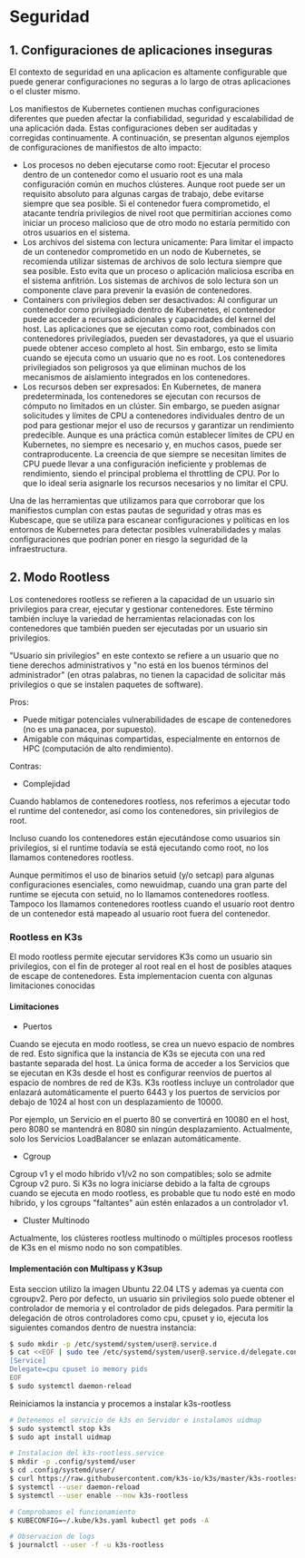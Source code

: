 # Seguridad

## 1. Configuraciones de aplicaciones inseguras

El contexto de seguridad en una aplicacion es altamente configurable que puede generar configuraciones no seguras a lo largo de otras aplicaciones o el cluster mismo.

Los manifiestos de Kubernetes contienen muchas configuraciones diferentes que pueden afectar la confiabilidad, seguridad y escalabilidad de una aplicación dada. Estas configuraciones deben ser auditadas y corregidas continuamente. A continuación, se presentan algunos ejemplos de configuraciones de manifiestos de alto impacto:

- Los procesos no deben ejecutarse como root: Ejecutar el proceso dentro de un contenedor como el usuario root es una mala configuración común en muchos clústeres. Aunque root puede ser un requisito absoluto para algunas cargas de trabajo, debe evitarse siempre que sea posible. Si el contenedor fuera comprometido, el atacante tendría privilegios de nivel root que permitirían acciones como iniciar un proceso malicioso que de otro modo no estaría permitido con otros usuarios en el sistema.
- Los archivos del sistema con lectura unicamente: Para limitar el impacto de un contenedor comprometido en un nodo de Kubernetes, se recomienda utilizar sistemas de archivos de solo lectura siempre que sea posible. Esto evita que un proceso o aplicación maliciosa escriba en el sistema anfitrión. Los sistemas de archivos de solo lectura son un componente clave para prevenir la evasión de contenedores.
- Containers con privilegios deben ser desactivados: Al configurar un contenedor como privilegiado dentro de Kubernetes, el contenedor puede acceder a recursos adicionales y capacidades del kernel del host. Las aplicaciones que se ejecutan como root, combinados con contenedores privilegiados, pueden ser devastadores, ya que el usuario puede obtener acceso completo al host. Sin embargo, esto se limita cuando se ejecuta como un usuario que no es root. Los contenedores privilegiados son peligrosos ya que eliminan muchos de los mecanismos de aislamiento integrados en los contenedores.
- Los recursos deben ser expresados: En Kubernetes, de manera predeterminada, los contenedores se ejecutan con recursos de cómputo no limitados en un clúster. Sin embargo, se pueden asignar solicitudes y límites de CPU a contenedores individuales dentro de un pod para gestionar mejor el uso de recursos y garantizar un rendimiento predecible. Aunque es una práctica común establecer límites de CPU en Kubernetes, no siempre es necesario y, en muchos casos, puede ser contraproducente. La creencia de que siempre se necesitan límites de CPU puede llevar a una  configuración ineficiente y problemas de rendimiento, siendo el  principal problema el throttling de CPU. Por lo que lo ideal seria asignarle los recursos necesarios y no limitar el CPU.

Una de las herramientas que utilizamos para que corroborar que los manifiestos cumplan con estas pautas de seguridad y otras mas es Kubescape, que se utiliza para escanear configuraciones y políticas en los entornos de Kubernetes para detectar posibles vulnerabilidades y malas configuraciones que podrían poner en riesgo la seguridad de la infraestructura.

## 2. Modo Rootless

Los contenedores rootless se refieren a la capacidad de un usuario sin privilegios para crear, ejecutar y gestionar contenedores. Este término también incluye la variedad de herramientas relacionadas con los contenedores que también pueden ser ejecutadas por un usuario sin privilegios.

"Usuario sin privilegios" en este contexto se refiere a un usuario que no tiene derechos administrativos y "no está en los buenos términos del administrador" (en otras palabras, no tienen la capacidad de solicitar más privilegios o que se instalen paquetes de software).

Pros:

- Puede mitigar potenciales vulnerabilidades de escape de contenedores (no es una panacea, por supuesto).
- Amigable con máquinas compartidas, especialmente en entornos de HPC (computación de alto rendimiento).

Contras:

- Complejidad

Cuando hablamos de contenedores rootless, nos referimos a ejecutar todo el runtime del contenedor, así como los contenedores, sin privilegios de root.

Incluso cuando los contenedores están ejecutándose como usuarios sin privilegios, si el runtime todavía se está ejecutando como root, no los llamamos contenedores rootless.

Aunque permitimos el uso de binarios setuid (y/o setcap) para algunas configuraciones esenciales, como newuidmap, cuando una gran parte del runtime se ejecuta con setuid, no lo llamamos contenedores rootless. Tampoco los llamamos contenedores rootless cuando el usuario root dentro de un contenedor está mapeado al usuario root fuera del contenedor.

### Rootless en K3s

El modo rootless permite ejecutar servidores K3s como un usuario sin privilegios, con el fin de proteger al root real en el host de posibles ataques de escape de contenedores. Esta implementacion cuenta con algunas limitaciones conocidas

#### Limitaciones

- Puertos

Cuando se ejecuta en modo rootless, se crea un nuevo espacio de nombres de red. Esto significa que la instancia de K3s se ejecuta con una red bastante separada del host. La única forma de acceder a los Servicios que se ejecutan en K3s desde el host es configurar reenvíos de puertos al espacio de nombres de red de K3s. K3s rootless incluye un controlador que enlazará automáticamente el puerto 6443 y los puertos de servicios por debajo de 1024 al host con un desplazamiento de 10000.

Por ejemplo, un Servicio en el puerto 80 se convertirá en 10080 en el host, pero 8080 se mantendrá en 8080 sin ningún desplazamiento. Actualmente, solo los Servicios LoadBalancer se enlazan automáticamente.

- Cgroup

Cgroup v1 y el modo híbrido v1/v2 no son compatibles; solo se admite Cgroup v2 puro. Si K3s no logra iniciarse debido a la falta de cgroups cuando se ejecuta en modo rootless, es probable que tu nodo esté en modo híbrido, y los cgroups "faltantes" aún estén enlazados a un controlador v1.

- Cluster Multinodo

Actualmente, los clústeres rootless multinodo o múltiples procesos rootless de K3s en el mismo nodo no son compatibles.

#### Implementación con Multipass y K3sup

Esta seccion utilizo la imagen Ubuntu 22.04 LTS y ademas ya cuenta con cgroupv2. Pero por defecto, un usuario sin privilegios solo puede obtener el controlador de memoria y el controlador de pids delegados. Para permitir la delegación de otros controladores como cpu, cpuset y io, ejecuta los siguientes comandos dentro de nuestra instancia:

```sh
$ sudo mkdir -p /etc/systemd/system/user@.service.d
$ cat <<EOF | sudo tee /etc/systemd/system/user@.service.d/delegate.conf
[Service]
Delegate=cpu cpuset io memory pids
EOF
$ sudo systemctl daemon-reload
```

Reiniciamos la instancia y procemos a instalar k3s-rootless

```sh
# Detenemos el servicio de k3s en Servidor e instalamos uidmap
$ sudo systemctl stop k3s
$ sudo apt install uidmap

# Instalacion del k3s-rootless.service
$ mkdir -p .config/systemd/user
$ cd .config/systemd/user/
$ curl https://raw.githubusercontent.com/k3s-io/k3s/master/k3s-rootless.service -o k3s-rootless.service
$ systemctl --user daemon-reload
$ systemctl --user enable --now k3s-rootless

# Comprobamos el funcionamiento
$ KUBECONFIG=~/.kube/k3s.yaml kubectl get pods -A

# Observacion de logs
$ journalctl --user -f -u k3s-rootless
```

